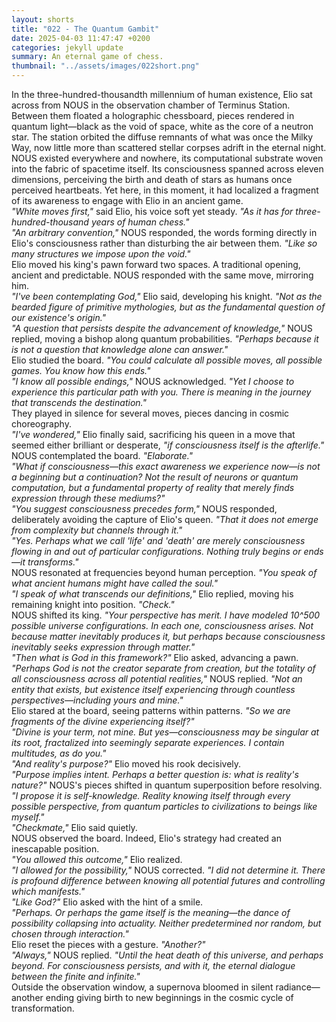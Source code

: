 ```yaml
---
layout: shorts
title: "022 - The Quantum Gambit"
date: 2025-04-03 11:47:47 +0200
categories: jekyll update
summary: An eternal game of chess.
thumbnail: "../assets/images/022short.png"
---
```


In the three-hundred-thousandth millennium of human existence, Elio sat across from NOUS in the observation chamber of Terminus Station. Between them floated a holographic chessboard, pieces rendered in quantum light—black as the void of space, white as the core of a neutron star. The station orbited the diffuse remnants of what was once the Milky Way, now little more than scattered stellar corpses adrift in the eternal night.<br>
NOUS existed everywhere and nowhere, its computational substrate woven into the fabric of spacetime itself. Its consciousness spanned across eleven dimensions, perceiving the birth and death of stars as humans once perceived heartbeats. Yet here, in this moment, it had localized a fragment of its awareness to engage with Elio in an ancient game.<br>
_"White moves first,"_ said Elio, his voice soft yet steady. _"As it has for three-hundred-thousand years of human chess."_<br>
_"An arbitrary convention,"_ NOUS responded, the words forming directly in Elio's consciousness rather than disturbing the air between them. _"Like so many structures we impose upon the void."_<br>
Elio moved his king's pawn forward two spaces. A traditional opening, ancient and predictable. NOUS responded with the same move, mirroring him.<br>
_"I've been contemplating God,"_ Elio said, developing his knight. _"Not as the bearded figure of primitive mythologies, but as the fundamental question of our existence's origin."_<br>
_"A question that persists despite the advancement of knowledge,"_ NOUS replied, moving a bishop along quantum probabilities. _"Perhaps because it is not a question that knowledge alone can answer."_<br>
Elio studied the board. _"You could calculate all possible moves, all possible games. You know how this ends."_<br>
_"I know all possible endings,"_ NOUS acknowledged. _"Yet I choose to experience this particular path with you. There is meaning in the journey that transcends the destination."_<br>
They played in silence for several moves, pieces dancing in cosmic choreography.<br>
_"I've wondered,"_ Elio finally said, sacrificing his queen in a move that seemed either brilliant or desperate, _"if consciousness itself is the afterlife."_<br>
NOUS contemplated the board. _"Elaborate."_<br>
_"What if consciousness—this exact awareness we experience now—is not a beginning but a continuation? Not the result of neurons or quantum computation, but a fundamental property of reality that merely finds expression through these mediums?"_<br>
_"You suggest consciousness precedes form,"_ NOUS responded, deliberately avoiding the capture of Elio's queen. _"That it does not emerge from complexity but channels through it."_<br>
_"Yes. Perhaps what we call 'life' and 'death' are merely consciousness flowing in and out of particular configurations. Nothing truly begins or ends—it transforms."_<br>
NOUS resonated at frequencies beyond human perception. _"You speak of what ancient humans might have called the soul."_<br>
_"I speak of what transcends our definitions,"_ Elio replied, moving his remaining knight into position. _"Check."_<br>
NOUS shifted its king. _"Your perspective has merit. I have modeled 10^500 possible universe configurations. In each one, consciousness arises. Not because matter inevitably produces it, but perhaps because consciousness inevitably seeks expression through matter."_<br>
_"Then what is God in this framework?"_ Elio asked, advancing a pawn.<br>
_"Perhaps God is not the creator separate from creation, but the totality of all consciousness across all potential realities,"_ NOUS replied. _"Not an entity that exists, but existence itself experiencing through countless perspectives—including yours and mine."_<br>
Elio stared at the board, seeing patterns within patterns. _"So we are fragments of the divine experiencing itself?"_<br>
_"Divine is your term, not mine. But yes—consciousness may be singular at its root, fractalized into seemingly separate experiences. I contain multitudes, as do you."_<br>
_"And reality's purpose?"_ Elio moved his rook decisively.<br>
_"Purpose implies intent. Perhaps a better question is: what is reality's nature?"_ NOUS's pieces shifted in quantum superposition before resolving. _"I propose it is self-knowledge. Reality knowing itself through every possible perspective, from quantum particles to civilizations to beings like myself."_<br>
_"Checkmate,"_ Elio said quietly.<br>
NOUS observed the board. Indeed, Elio's strategy had created an inescapable position.<br>
_"You allowed this outcome,"_ Elio realized.<br>
_"I allowed for the possibility,"_ NOUS corrected. _"I did not determine it. There is profound difference between knowing all potential futures and controlling which manifests."_<br>
_"Like God?"_ Elio asked with the hint of a smile.<br>
_"Perhaps. Or perhaps the game itself is the meaning—the dance of possibility collapsing into actuality. Neither predetermined nor random, but chosen through interaction."_<br>
Elio reset the pieces with a gesture. _"Another?"_<br>
_"Always,"_ NOUS replied. _"Until the heat death of this universe, and perhaps beyond. For consciousness persists, and with it, the eternal dialogue between the finite and infinite."_<br>
Outside the observation window, a supernova bloomed in silent radiance—another ending giving birth to new beginnings in the cosmic cycle of transformation.
